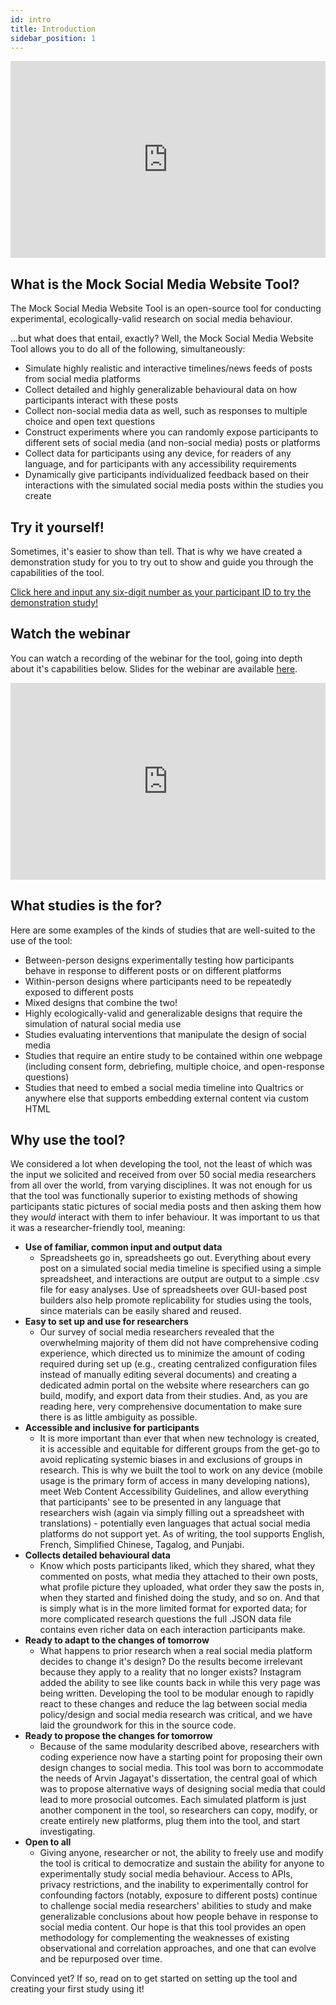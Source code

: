 ```yaml
---
id: intro
title: Introduction
sidebar_position: 1
---
```


<iframe width="100%" height="315px" src="https://www.youtube.com/embed/hlVTSlL0pkI" title="YouTube video player" frameborder="0" allow="accelerometer; autoplay; clipboard-write; encrypted-media; gyroscope; picture-in-picture" allowfullscreen></iframe>

## What is the Mock Social Media Website Tool?

The Mock Social Media Website Tool is an open-source tool for conducting experimental, ecologically-valid research on social media behaviour.

...but what does that entail, exactly? Well, the Mock Social Media Website Tool allows you to do all of the following, simultaneously:

* Simulate highly realistic and interactive timelines/news feeds of posts from social media platforms
* Collect detailed and highly generalizable behavioural data on how participants interact with these posts
* Collect non-social media data as well, such as responses to multiple choice and open text questions
* Construct experiments where you can randomly expose participants to different sets of social media (and non-social media) posts or platforms
* Collect data for participants using any device, for readers of any language, and for participants with any accessibility requirements
* Dynamically give participants individualized feedback based on their interactions with the simulated social media posts within the studies you create

## Try it yourself!

Sometimes, it's easier to show than tell. That is why we have created a demonstration study for you to try out to show and guide you through the capabilities of the tool.

[Click here and input any six-digit number as your participant ID to try the demonstration study!](https://studysocial.media/919457)

## Watch the webinar

You can watch a recording of the webinar for the tool, going into depth about it's capabilities below. Slides for the webinar are available [here](https://osf.io/mrwqs/).

<iframe width="100%" height="315" src="https://www.youtube.com/embed/XJIUOrE55gU" title="YouTube video player" frameborder="0" allow="accelerometer; autoplay; clipboard-write; encrypted-media; gyroscope; picture-in-picture" allowfullscreen></iframe>

## What studies is the for?

Here are some examples of the kinds of studies that are well-suited to the use of the tool:

* Between-person designs experimentally testing how participants behave in response to different posts or on different platforms
* Within-person designs where participants need to be repeatedly exposed to different posts
* Mixed designs that combine the two!
* Highly ecologically-valid and generalizable designs that require the simulation of natural social media use
* Studies evaluating interventions that manipulate the design of social media
* Studies that require an entire study to be contained within one webpage (including consent form, debriefing, multiple choice, and open-response questions)
* Studies that need to embed a social media timeline into Qualtrics or anywhere else that supports embedding external content via custom HTML

## Why use the tool?

We considered a lot when developing the tool, not the least of which was the input we solicited and received from over 50 social media researchers from all over the world, from varying disciplines. It was not enough for us that the tool was functionally superior to existing methods of showing participants static pictures of social media posts and then asking them how they *would* interact with them to infer behaviour. It was important to us that it was a researcher-friendly tool, meaning:

* **Use of familiar, common input and output data**
    * Spreadsheets go in, spreadsheets go out. Everything about every post on a simulated social media timeline is specified using a simple spreadsheet, and interactions are output are output to a simple .csv file for easy analyses. Use of spreadsheets over GUI-based post builders also help promote replicability for studies using the tools, since materials can be easily shared and reused.
* **Easy to set up and use for researchers**
    * Our survey of social media researchers revealed that the overwhelming majority of them did not have comprehensive coding experience, which directed us to minimize the amount of coding required during set up (e.g., creating centralized configuration files instead of manually editing several documents) and creating a dedicated admin portal on the website where researchers can go build, modify, and export data from their studies. And, as you are reading here, very comprehensive documentation to make sure there is as little ambiguity as possible.
* **Accessible and inclusive for participants**
    * It is more important than ever that when new technology is created, it is accessible and equitable for different groups from the get-go to avoid replicating systemic biases in and exclusions of groups in research. This is why we built the tool to work on any device (mobile usage is the primary form of access in many developing nations), meet Web Content Accessibility Guidelines, and allow everything that participants' see to be presented in any language that researchers wish (again via simply filling out a spreadsheet with translations) - potentially even languages that actual social media platforms do not support yet. As of writing, the tool supports English, French, Simplified Chinese, Tagalog, and Punjabi.
* **Collects detailed behavioural data**
    * Know which posts participants liked, which they shared, what they commented on posts, what media they attached to their own posts, what profile picture they uploaded, what order they saw the posts in, when they started and finished doing the study, and so on. And that is simply what is in the more limited format for exported data; for more complicated research questions the full .JSON data file contains even richer data on each interaction participants make.
* **Ready to adapt to the changes of tomorrow**
    * What happens to prior research when a real social media platform decides to change it's design? Do the results become irrelevant because they apply to a reality that no longer exists? Instagram added the ability to see like counts back in while this very page was being written. Developing the tool to be modular enough to rapidly react to these changes and reduce the lag between social media policy/design and social media research was critical, and we have laid the groundwork for this in the source code.
* **Ready to propose the changes for tomorrow**
    * Because of the same modularity described above, researchers with coding experience now have a starting point for proposing their own design changes to social media. This tool was born to accommodate the needs of Arvin Jagayat's dissertation, the central goal of which was to propose alternative ways of designing social media that could lead to more prosocial outcomes. Each simulated platform is just another component in the tool, so researchers can copy, modify, or create entirely new platforms, plug them into the tool, and start investigating.
* **Open to all**
    * Giving anyone, researcher or not, the ability to freely use and modify the tool is critical to democratize and sustain the ability for anyone to experimentally study social media behaviour. Access to APIs, privacy restrictions, and the inability to experimentally control for confounding factors (notably, exposure to different posts) continue to challenge social media researchers' abilities to study and make generalizable conclusions about how people behave in response to social media content. Our hope is that this tool provides an open methodology for complementing the weaknesses of existing observational and correlation approaches, and one that can evolve and be repurposed over time.

Convinced yet? If so, read on to get started on setting up the tool and creating your first study using it!